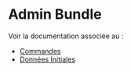 # Admin Bundle

Voir la documentation associée au :

 - [Commandes](command.md)
 - [Données Initiales](fixtures.md)